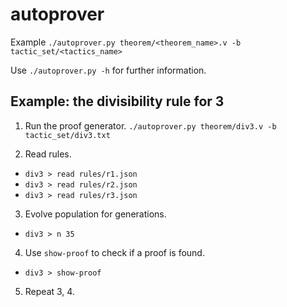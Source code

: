 # autoprover
Example `./autoprover.py theorem/<theorem_name>.v -b tactic_set/<tactics_name>`

Use `./autoprover.py -h` for further information.

## Example: the divisibility rule for 3

1. Run the proof generator.
`./autoprover.py theorem/div3.v -b tactic_set/div3.txt`

2. Read rules.

  * `div3 > read rules/r1.json`
  * `div3 > read rules/r2.json`
  * `div3 > read rules/r3.json`

3. Evolve population for generations.

  * `div3 > n 35`

4. Use `show-proof` to check if a proof is found.

  * `div3 > show-proof`

5. Repeat 3, 4.
